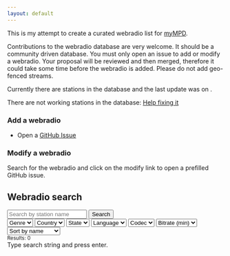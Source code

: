 ```yaml
---
layout: default
---
```


This is my attempt to create a curated webradio list for [myMPD](https://github.com/jcorporation/myMPD).

Contributions to the webradio database are very welcome. It should be a community driven database. You must only open an issue to add or modify a webradio. Your proposal will be reviewed and then merged, therefore it could take some time before the webradio is added. Please do not add geo-fenced streams.

Currently there are <span id="stationCount"></span> stations in the database and the last update was on <span id="lastUpdate"></span>.

<div id="stationErrors">
There are <span id="stationErrorCount"></span> not working stations in the database: <a id="searchErrorLink" href="#">Help fixing it</a>
</div>

### Add a webradio

- Open a [GitHub Issue](https://github.com/jcorporation/webradiodb/issues/new?labels=AddWebradio&template=add-webradio.yml&title=%5BAdd+Webradio%5D%3A+)

### Modify a webradio

Search for the webradio and click on the modify link to open a prefilled GitHub issue.

## Webradio search

<div class="searchBar">
    <div class="row">
        <input id="searchStr" type="text" placeholder="Search by station name"/>
        <input id="searchBtn" type="button" value="Search"/>
    </div>
    <div class="row">
        <select id="genres">
            <option value="">Genre</option>
        </select>
        <select id="countries">
            <option value="">Country</option>
        </select>
        <select id="states">
            <option value="">State</option>
        </select>
        <select id="languages">
            <option value="">Language</option>
        </select>
        <select id="codecs">
            <option value="">Codec</option>
        </select>
        <select id="bitrates">
            <option value="">Bitrate (min)</option>
        </select>
        <select id="sort">
            <option value="Name">Sort by name</option>
            <option value="Country">Sort by country</option>
            <option value="Language">Sort by language</option>
            <option value="Codec">Sort by codec</option>
            <option value="Bitrate">Sort by bitrate</option>
        </select>
    </div>
</div>
<div class="resultCountRow">
    <small>Results: <span id="resultCount">0</span></small>
</div>
<div id="result">Type search string and press enter.</div>

<script src="db/index/webradiodb-combined.min.js"></script>
<script src="assets/js/radiodb.js"></script>
